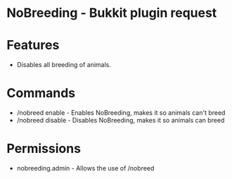 NoBreeding - Bukkit plugin request
=========================

Features
========
* Disables all breeding of animals.

Commands
========
* /nobreed enable - Enables NoBreeding, makes it so animals can't breed
* /nobreed disable - Disables NoBreeding, makes it so animals can breed

Permissions
===========
* nobreeding.admin - Allows the use of /nobreed